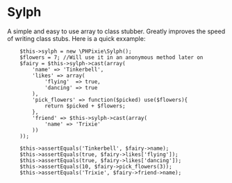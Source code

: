 Sylph
=====

A simple and easy to use array to class stubber. Greatly improves the speed of writing class stubs.
Here is a quick exxample:

        $this->sylph = new \PHPixie\Sylph();
        $flowers = 7; //Will use it in an anonymous method later on
        $fairy = $this->sylph->cast(array(
            'name' => 'Tinkerbell',
            'likes' => array(
                'flying'  => true,
                'dancing' => true
            ),
            'pick_flowers' => function($picked) use($flowers){
                return $picked + $flowers;
            },
            'friend' => $this->sylph->cast(array(
                'name' => 'Trixie'
            ))
        ));
        
        $this->assertEquals('Tinkerbell', $fairy->name);
        $this->assertEquals(true, $fairy->likes['flying']);
        $this->assertEquals(true, $fairy->likes['dancing']);
        $this->assertEquals(10, $fairy->pick_flowers(3));
        $this->assertEquals('Trixie', $fairy->friend->name); 
